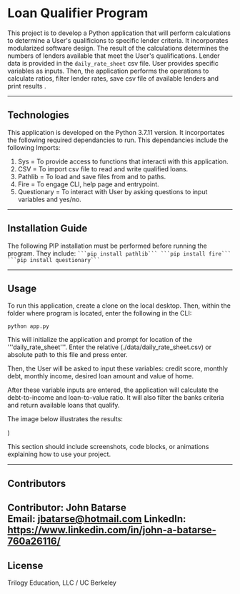 # Loan Qualifier Program

This project is to develop a Python application that will perform calculations to determine a User's qualificions to specific lender criteria. It incorporates modularized software design. The result of the calculations determines the numbers of lenders available that meet the User's qualifications. Lender data is provided in the ```daily_rate_sheet``` csv file. User provides specific variables as inputs. Then, the application performs the operations to calculate ratios, filter lender rates, save csv file of available lenders and print results .

---

## Technologies

This application is developed on the Python 3.7.11 version. It incorportates the following required dependancies to run. This dependancies include the following Imports:

1. Sys = To provide access to functions that interacti with this application.
2. CSV  = To import csv file to read and write qualified loans.
3. Pathlib = To load and save files from and to paths.
4. Fire = To engage CLI, help page and entrypoint.
5. Questionary = To interact with User by asking questions to input variables and yes/no.

---

## Installation Guide

The following PIP installation must be performed before running the program. They include:
`
    ```pip install pathlib```
    ```pip install fire```
    ```pip install questionary```
`

---

## Usage

To run this application, create a clone on the local desktop. Then, within the folder where program is located, enter the following in the CLI:

```python app.py```

This will initialize the application and prompt for location of the '''daily_rate_sheet'''. Enter the relative (./data/daily_rate_sheet.csv) or absolute path to this file and press enter. 

Then, the User will be asked to input these variables: credit score, monthly debt, monthly income, desired loan amount and value of home.

After these variable inputs are entered, the application will calculate the debt-to-income and loan-to-value ratio. It will also filter the banks criteria and return available loans that qualify.

The image below illustrates the results:

![<ScreenShot>](<Python app.py Screen Shot .png>))

This section should include screenshots, code blocks, or animations explaining how to use your project.

---

## Contributors

Contributor: John Batarse  
Email: jbatarse@hotmail.com
LinkedIn: https://www.linkedin.com/in/john-a-batarse-760a26116/
---

## License

Trilogy Education, LLC / UC Berkeley
